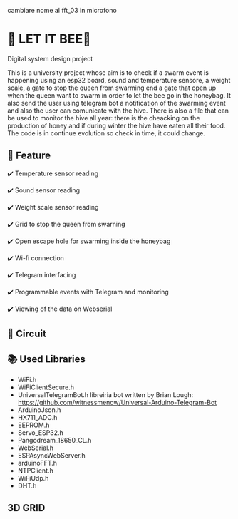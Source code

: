 cambiare nome al fft_03 in microfono
# :honeybee: LET IT BEE🍯 
Digital system design project

This is a university project whose aim is to check if a swarm event is happening using an esp32 board, sound and temperature sensore, a weight scale, a gate to stop the queen from swarming end a gate that open up when the queen want to swarm in order to let the bee go in the honeybag. It also send the user using telegram bot a notification of the swarming event and also the user can comunicate with the hive. There is also a file that can be used to monitor the hive all year: there is the cheacking on the production of honey and if during winter the hive have eaten all their food. The code is in continue evolution so check in time, it could change.

## 📌 Feature
✔️ Temperature sensor reading 

✔️ Sound sensor reading

✔️ Weight scale sensor reading

✔️ Grid to stop the queen from swarning

✔️ Open escape hole for swarming inside the honeybag

✔️  Wi-fi connection

✔️ Telegram interfacing

✔️ Programmable events with Telegram and monitoring

✔️ Viewing of the data on Webserial

## 💾 Circuit

## 📚 Used Libraries
* WiFi.h
* WiFiClientSecure.h
* UniversalTelegramBot.h       libreiria bot written by Brian Lough: https://github.com/witnessmenow/Universal-Arduino-Telegram-Bot
* ArduinoJson.h
* HX711_ADC.h
* EEPROM.h
* Servo_ESP32.h
* Pangodream_18650_CL.h
* WebSerial.h
* ESPAsyncWebServer.h
* arduinoFFT.h
* NTPClient.h
* WiFiUdp.h
* DHT.h

## 3D GRID
